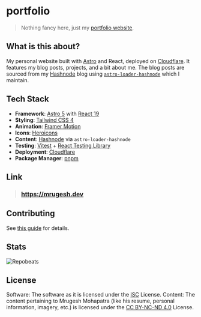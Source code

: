 # portfolio

> Nothing fancy here, just my [portfolio website][personal-website].

## What is this about?

My personal website built with [Astro](https://astro.build) and React, deployed on [Cloudflare](https://cloudflare.com). It features my blog posts, projects, and a bit about me. The blog posts are sourced from my [Hashnode](https://hashnode.com) blog using [`astro-loader-hashnode`](https://www.npmjs.com/package/astro-loader-hashnode) which I maintain.

## Tech Stack

- **Framework**: [Astro 5](https://astro.build) with [React 19](https://react.dev)
- **Styling**: [Tailwind CSS 4](https://tailwindcss.com)
- **Animation**: [Framer Motion](https://framer.com/motion)
- **Icons**: [Heroicons](https://heroicons.com)
- **Content**: [Hashnode](https://hashnode.com) via `astro-loader-hashnode`
- **Testing**: [Vitest](https://vitest.dev) + [React Testing Library](https://testing-library.com/react)
- **Deployment**: [Cloudflare](https://cloudflare.com)
- **Package Manager**: [pnpm](https://pnpm.io)

## Link

> ### <https://mrugesh.dev>

## Contributing

See [this guide](.github/CONTRIBUTING.md) for details.

## Stats

![Repobeats][repobeats-img]

## License

Software: The software as it is licensed under the [ISC](LICENSE) License.
Content: The content pertaining to Mrugesh Mohapatra (like his resume, personal information, imagery, etc.) is licensed under the [CC BY-NC-ND 4.0][by-nc-nd-4] License.

[personal-website]: https://mrugesh.dev
[by-nc-nd-4]: https://creativecommons.org/licenses/by-nc-nd/4.0/
[repobeats-img]: https://repobeats.axiom.co/api/embed/7554011ecd870f9d366a22f913161e180165ec85.svg 'Repobeats analytics image'
